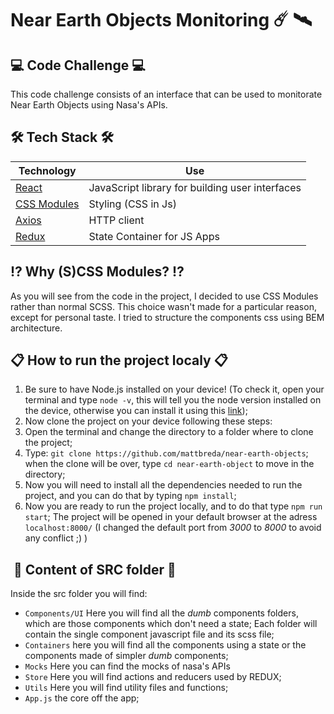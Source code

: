 # Near Earth Objects Monitoring :comet: :artificial_satellite:

## :computer: Code Challenge :computer:

This code challenge consists of an interface that can be used to monitorate Near Earth Objects using Nasa's APIs.

## :hammer_and_wrench: Tech Stack :hammer_and_wrench:

| Technology | Use  |
|---|---|
|[React](https://reactjs.org/)|JavaScript library for building user interfaces|
|[CSS Modules](https://github.com/css-modules/css-modules)|Styling (CSS in Js)|
|[Axios](https://www.npmjs.com/package/axios)|HTTP client|
|[Redux](https://redux.js.org/)|State Container for JS Apps|

## :interrobang: Why (S)CSS Modules? :interrobang:
As you will see from the code in the project, I decided to use CSS Modules rather than normal SCSS. This choice wasn't made for a particular reason, except for personal taste.
I tried to structure the components css using  BEM architecture.

## :clipboard: How to run the project localy :clipboard:	
1. Be sure to have Node.js installed on your device! (To check it, open your terminal and type `node -v`, this will tell you the node version installed on the device, otherwise you can install it using this [link](https://nodejs.org/it/));
2. Now clone the project on your device following these steps:
  1. Open the terminal and change the directory to a folder where to clone the project;
  2. Type: `git clone https://github.com/mattbreda/near-earth-objects`; when the clone will be over, type `cd near-earth-object` to move in the directory;
  3.  Now you will need to install all the dependencies needed to run the project, and you can do that by typing `npm install`;
  4.  Now you are ready to run the project locally, and to do that type `npm run start`; The project will be opened in your default browser at the adress `localhost:8000/` (I changed the default port from _3000_ to _8000_ to avoid any conflict ;) )
 
 ##  :telescope: Content of SRC folder :telescope:
 Inside the src folder you will find:
 * `Components/UI` Here you will find all the _dumb_ components folders, which are those components which don't need a state; Each folder will contain the single component javascript file and its scss file;
 * `Containers` here you will find all the components using a state or the components made of simpler _dumb_ components;
 * `Mocks` Here you can find the mocks of nasa's APIs
 * `Store` Here you will find actions and reducers used by REDUX;
 * `Utils` Here you will find utility files and functions;
 * `App.js` the core off the app;
